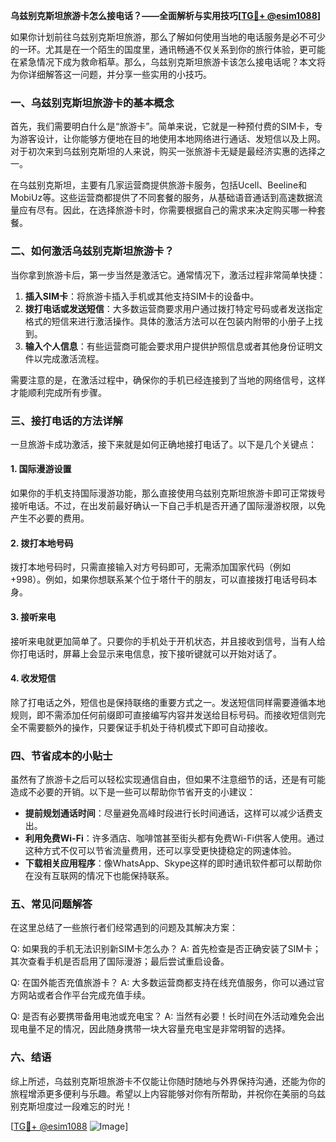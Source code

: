**乌兹别克斯坦旅游卡怎么接电话？——全面解析与实用技巧[[TG💪+ @esim1088](https://t.me/s/esim1088)]**

如果你计划前往乌兹别克斯坦旅游，那么了解如何使用当地的电话服务是必不可少的一环。尤其是在一个陌生的国度里，通讯畅通不仅关系到你的旅行体验，更可能在紧急情况下成为救命稻草。那么，乌兹别克斯坦旅游卡该怎么接电话呢？本文将为你详细解答这一问题，并分享一些实用的小技巧。

### 一、乌兹别克斯坦旅游卡的基本概念

首先，我们需要明白什么是“旅游卡”。简单来说，它就是一种预付费的SIM卡，专为游客设计，让你能够方便地在目的地使用本地网络进行通话、发短信以及上网。对于初次来到乌兹别克斯坦的人来说，购买一张旅游卡无疑是最经济实惠的选择之一。

在乌兹别克斯坦，主要有几家运营商提供旅游卡服务，包括Ucell、Beeline和MobiUz等。这些运营商都提供了不同套餐的服务，从基础语音通话到高速数据流量应有尽有。因此，在选择旅游卡时，你需要根据自己的需求来决定购买哪一种套餐。

### 二、如何激活乌兹别克斯坦旅游卡？

当你拿到旅游卡后，第一步当然是激活它。通常情况下，激活过程非常简单快捷：

1. **插入SIM卡**：将旅游卡插入手机或其他支持SIM卡的设备中。
2. **拨打电话或发送短信**：大多数运营商要求用户通过拨打特定号码或者发送指定格式的短信来进行激活操作。具体的激活方法可以在包装内附带的小册子上找到。
3. **输入个人信息**：有些运营商可能会要求用户提供护照信息或者其他身份证明文件以完成激活流程。

需要注意的是，在激活过程中，确保你的手机已经连接到了当地的网络信号，这样才能顺利完成所有步骤。

### 三、接打电话的方法详解

一旦旅游卡成功激活，接下来就是如何正确地接打电话了。以下是几个关键点：

#### 1. 国际漫游设置
如果你的手机支持国际漫游功能，那么直接使用乌兹别克斯坦旅游卡即可正常拨号接听电话。不过，在出发前最好确认一下自己手机是否开通了国际漫游权限，以免产生不必要的费用。

#### 2. 拨打本地号码
拨打本地号码时，只需直接输入对方号码即可，无需添加国家代码（例如+998）。例如，如果你想联系某个位于塔什干的朋友，可以直接拨打电话号码本身。

#### 3. 接听来电
接听来电就更加简单了。只要你的手机处于开机状态，并且接收到信号，当有人给你打电话时，屏幕上会显示来电信息，按下接听键就可以开始对话了。

#### 4. 收发短信
除了打电话之外，短信也是保持联络的重要方式之一。发送短信同样需要遵循本地规则，即不需添加任何前缀即可直接编写内容并发送给目标号码。而接收短信则完全不需要额外的操作，只要保证手机处于待机模式下即可自动接收。

### 四、节省成本的小贴士

虽然有了旅游卡之后可以轻松实现通信自由，但如果不注意细节的话，还是有可能造成不必要的开销。以下是一些可以帮助你节省开支的小建议：

- **提前规划通话时间**：尽量避免高峰时段进行长时间通话，这样可以减少话费支出。
- **利用免费Wi-Fi**：许多酒店、咖啡馆甚至街头都有免费Wi-Fi供客人使用。通过这种方式不仅可以节省流量费用，还可以享受更快捷稳定的网速体验。
- **下载相关应用程序**：像WhatsApp、Skype这样的即时通讯软件都可以帮助你在没有互联网的情况下也能保持联系。

### 五、常见问题解答

在这里总结了一些旅行者们经常遇到的问题及其解决方案：

Q: 如果我的手机无法识别新SIM卡怎么办？
A: 首先检查是否正确安装了SIM卡；其次查看手机是否启用了国际漫游；最后尝试重启设备。

Q: 在国外能否充值旅游卡？
A: 大多数运营商都支持在线充值服务，你可以通过官方网站或者合作平台完成充值手续。

Q: 是否有必要携带备用电池或充电宝？
A: 当然有必要！长时间在外活动难免会出现电量不足的情况，因此随身携带一块大容量充电宝是非常明智的选择。

### 六、结语

综上所述，乌兹别克斯坦旅游卡不仅能让你随时随地与外界保持沟通，还能为你的旅程增添更多便利与乐趣。希望以上内容能够对你有所帮助，并祝你在美丽的乌兹别克斯坦度过一段难忘的时光！

[[TG💪+ @esim1088](https://t.me/s/esim1088) ![Image](https://i.postimg.cc/4NQfJmqS/Snipaste-2025-05-13-00-14-12.png)]